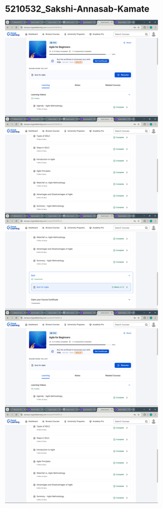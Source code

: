 # 5210532_Sakshi-Annasab-Kamate

![image alt](https://github.com/SakshiAnnasabKamate/5210532_Sakshi-Annasab-Kamate/blob/238d514d13e1bec1400f5a6a54f4f64da5427f76/Screenshot%20(60).png)
![image alt](https://github.com/SakshiAnnasabKamate/5210532_Sakshi-Annasab-Kamate/blob/238d514d13e1bec1400f5a6a54f4f64da5427f76/Screenshot%20(62).png)
![image alt](https://github.com/SakshiAnnasabKamate/5210532_Sakshi-Annasab-Kamate/blob/238d514d13e1bec1400f5a6a54f4f64da5427f76/Screenshot%20(61).png)
![image alt](https://github.com/SakshiAnnasabKamate/5210532_Sakshi-Annasab-Kamate/blob/64f2e344f11e3d551a38b9649498a403f728062b/Agile%20%5B1%5D.png)
![image alt](https://github.com/SakshiAnnasabKamate/5210532_Sakshi-Annasab-Kamate/blob/9a11be68bc49d88baa816458817c68a123542283/Agile%20%5B2%5D.png)
